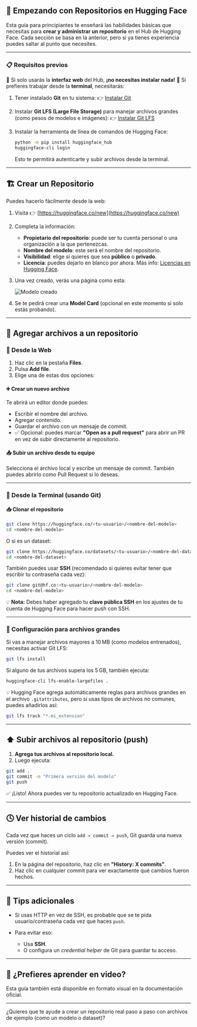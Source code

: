 ## 🚀 Empezando con Repositorios en Hugging Face

Esta guía para principiantes te enseñará las habilidades básicas que necesitas para **crear y administrar un repositorio** en el Hub de Hugging Face. Cada sección se basa en la anterior, pero si ya tienes experiencia puedes saltar al punto que necesites.

---

### 📋 Requisitos previos

🔹 Si solo usarás la **interfaz web** del Hub, **¡no necesitas instalar nada!**
🔹 Si prefieres trabajar desde la **terminal**, necesitarás:

1. Tener instalado **Git** en tu sistema:
   👉 [Instalar Git](https://git-scm.com/book/es/v2/Inicio---Sobre-el-Control-de-Versiones-Instalando-Git)

2. Instalar **Git LFS (Large File Storage)** para manejar archivos grandes (como pesos de modelos e imágenes):
   👉 [Instalar Git LFS](https://git-lfs.github.com/)

3. Instalar la herramienta de línea de comandos de Hugging Face:

   ```bash
   python -m pip install huggingface_hub
   huggingface-cli login
   ```

   Esto te permitirá autenticarte y subir archivos desde la terminal.

---

## 🏗️ Crear un Repositorio

Puedes hacerlo fácilmente desde la web:

1. Visita 👉 [https://huggingface.co/new](https://huggingface.co/new)

2. Completa la información:

   * **Propietario del repositorio**: puede ser tu cuenta personal o una organización a la que pertenezcas.
   * **Nombre del modelo**: este será el nombre del repositorio.
   * **Visibilidad**: elige si quieres que sea **público** o **privado**.
   * **Licencia**: puedes dejarlo en blanco por ahora. Más info: [Licencias en Hugging Face](https://huggingface.co/docs/hub/licenses).

3. Una vez creado, verás una página como esta:

   ![Modelo creado](https://huggingface.co/datasets/huggingface/documentation-images/resolve/main/hub/model_repo_created.png)

4. Se te pedirá crear una **Model Card** (opcional en este momento si solo estás probando).

---

## 📂 Agregar archivos a un repositorio

### 🔸 Desde la Web

1. Haz clic en la pestaña **Files**.
2. Pulsa **Add file**.
3. Elige una de estas dos opciones:

#### ➕ Crear un nuevo archivo

Te abrirá un editor donde puedes:

* Escribir el nombre del archivo.
* Agregar contenido.
* Guardar el archivo con un mensaje de commit.
* ✅ Opcional: puedes marcar **"Open as a pull request"** para abrir un PR en vez de subir directamente al repositorio.

#### 📤 Subir un archivo desde tu equipo

Selecciona el archivo local y escribe un mensaje de commit.
También puedes abrirlo como Pull Request si lo deseas.

---

### 🔸 Desde la Terminal (usando Git)

#### 📥 Clonar el repositorio

```bash
git clone https://huggingface.co/<tu-usuario>/<nombre-del-modelo>
cd <nombre-del-modelo>
```

O si es un dataset:

```bash
git clone https://huggingface.co/datasets/<tu-usuario>/<nombre-del-dataset>
cd <nombre-del-dataset>
```

También puedes usar **SSH** (recomendado si quieres evitar tener que escribir tu contraseña cada vez):

```bash
git clone git@hf.co:<tu-usuario>/<nombre-del-modelo>
cd <nombre-del-modelo>
```

💡 **Nota:** Debes haber agregado tu **clave pública SSH** en los ajustes de tu cuenta de Hugging Face para hacer push con SSH.

---

### 🧰 Configuración para archivos grandes

Si vas a manejar archivos mayores a 10 MB (como modelos entrenados), necesitas activar Git LFS:

```bash
git lfs install
```

Si alguno de tus archivos supera los 5 GB, también ejecuta:

```bash
huggingface-cli lfs-enable-largefiles .
```

💡 Hugging Face agrega automáticamente reglas para archivos grandes en el archivo `.gitattributes`, pero si usas tipos de archivos no comunes, puedes añadirlos así:

```bash
git lfs track "*.mi_extension"
```

---

## ⬆️ Subir archivos al repositorio (push)

1. **Agrega tus archivos al repositorio local.**
2. Luego ejecuta:

```bash
git add .
git commit -m "Primera versión del modelo"
git push
```

✅ ¡Listo! Ahora puedes ver tu repositorio actualizado en Hugging Face.

---

## 🕓 Ver historial de cambios

Cada vez que haces un ciclo `add → commit → push`, Git guarda una nueva versión (commit).

Puedes ver el historial así:

1. En la página del repositorio, haz clic en **"History: X commits"**.
2. Haz clic en cualquier commit para ver exactamente qué cambios fueron hechos.

---

## 📌 Tips adicionales

* Si usas HTTP en vez de SSH, es probable que se te pida usuario/contraseña cada vez que haces `push`.
* Para evitar eso:

  * Usa **SSH**.
  * O configura un *credential helper* de Git para guardar tu acceso.

---

## 🎥 ¿Prefieres aprender en video?

Esta guía también está disponible en formato visual en la documentación oficial.

---

¿Quieres que te ayude a crear un repositorio real paso a paso con archivos de ejemplo (como un modelo o dataset)?
